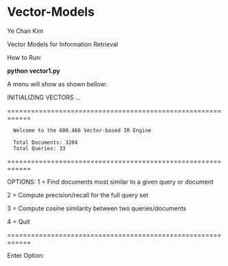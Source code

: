 # Vector-Models

Ye Chan Kim

Vector Models for Information Retrieval

How to Run:

**python vector1.py**

A menu will show as shown bellow:

INITIALIZING VECTORS ...

============================================================

      Welcome to the 600.466 Vector-based IR Engine

      Total Documents: 3204
      Total Queries: 33
============================================================

OPTIONS:
  1 = Find documents most similar to a given query or document
  
  2 = Compute precision/recall for the full query set
  
  3 = Compute cosine similarity between two queries/documents
  
  4 = Quit

============================================================

Enter Option:

